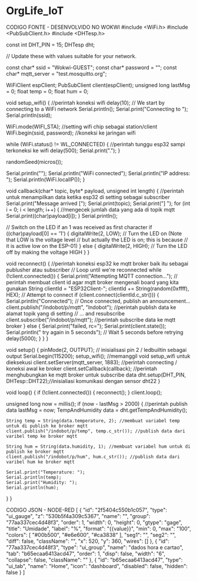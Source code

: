 # OrgLife_IoT

CODIGO FONTE - DESENVOLVIDO NO WOKWI
#include <WiFi.h>
#include <PubSubClient.h>
#include <DHTesp.h>

const int DHT_PIN = 15;
DHTesp dht; 

// Update these with values suitable for your network.

const char* ssid = "Wokwi-GUEST";
const char* password = "";
const char* mqtt_server = "test.mosquitto.org";

WiFiClient espClient;
PubSubClient client(espClient);
unsigned long lastMsg = 0;
float temp = 0;
float hum = 0;

void setup_wifi() { //perintah koneksi wifi
  delay(10);
  // We start by connecting to a WiFi network
  Serial.println();
  Serial.print("Connecting to ");
  Serial.println(ssid);

  WiFi.mode(WIFI_STA); //setting wifi chip sebagai station/client
  WiFi.begin(ssid, password); //koneksi ke jaringan wifi

  while (WiFi.status() != WL_CONNECTED) { //perintah tunggu esp32 sampi terkoneksi ke wifi
    delay(500);
    Serial.print(".");
  }

  randomSeed(micros());

  Serial.println("");
  Serial.println("WiFi connected");
  Serial.println("IP address: ");
  Serial.println(WiFi.localIP());
}

void callback(char* topic, byte* payload, unsigned int length) { //perintah untuk menampilkan data ketika esp32 di setting sebagai subscriber
  Serial.print("Message arrived [");
  Serial.print(topic);
  Serial.print("] ");
  for (int i = 0; i < length; i++) { //mengecek jumlah data yang ada di topik mqtt
    Serial.print((char)payload[i]);
  }
  Serial.println();

  // Switch on the LED if an 1 was received as first character
  if ((char)payload[0] == '1') {
    digitalWrite(2, LOW);   // Turn the LED on (Note that LOW is the voltage level
    // but actually the LED is on; this is because
    // it is active low on the ESP-01)
  } else {
    digitalWrite(2, HIGH);  // Turn the LED off by making the voltage HIGH
  }
}

void reconnect() { //perintah koneksi esp32 ke mqtt broker baik itu sebagai publusher atau subscriber
  // Loop until we're reconnected
  while (!client.connected()) {
    Serial.print("Attempting MQTT connection...");
    // perintah membuat client id agar mqtt broker mengenali board yang kita gunakan
    String clientId = "ESP32Client-";
    clientId += String(random(0xffff), HEX);
    // Attempt to connect
    if (client.connect(clientId.c_str())) {
      Serial.println("Connected");
      // Once connected, publish an announcement...
      client.publish("/indobot/p/mqtt", "Indobot"); //perintah publish data ke alamat topik yang di setting
      // ... and resubscribe
      client.subscribe("/indobot/p/mqtt"); //perintah subscribe data ke mqtt broker
    } else {
      Serial.print("failed, rc=");
      Serial.print(client.state());
      Serial.println(" try again in 5 seconds");
      // Wait 5 seconds before retrying
      delay(5000);
    }
  }
}

void setup() {
  pinMode(2, OUTPUT);     // inisialisasi pin 2 / ledbuiltin sebagai output
  Serial.begin(115200);
  setup_wifi(); //memanggil void setup_wifi untuk dieksekusi
  client.setServer(mqtt_server, 1883); //perintah connecting / koneksi awal ke broker
  client.setCallback(callback); //perintah menghubungkan ke mqtt broker untuk subscribe data
  dht.setup(DHT_PIN, DHTesp::DHT22);//inisialiasi komunikasi dengan sensor dht22
}

void loop() {
  if (!client.connected()) {
    reconnect();
  }
  client.loop();

  unsigned long now = millis();
  if (now - lastMsg > 2000) { //perintah publish data
    lastMsg = now;
    TempAndHumidity  data = dht.getTempAndHumidity();

    String temp = String(data.temperature, 2); //membuat variabel temp untuk di publish ke broker mqtt
    client.publish("/indobot/p/temp", temp.c_str()); //publish data dari varibel temp ke broker mqtt
    
    String hum = String(data.humidity, 1); //membuat variabel hum untuk di publish ke broker mqtt
    client.publish("/indobot/p/hum", hum.c_str()); //publish data dari varibel hum ke broker mqtt

    Serial.print("Temperature: ");
    Serial.println(temp);
    Serial.print("Humidity: ");
    Serial.println(hum);
  }
}

CODIGO JSON - NODE-RED
[
    {
        "id": "2f5404c550b1c057",
        "type": "ui_gauge",
        "z": "530b5f4a309c5367",
        "name": "",
        "group": "77aa337cec4d48f3",
        "order": 1,
        "width": 0,
        "height": 0,
        "gtype": "gage",
        "title": "Umidade",
        "label": "%",
        "format": "{{value}}",
        "min": 0,
        "max": "100",
        "colors": [
            "#00b500",
            "#e6e600",
            "#ca3838"
        ],
        "seg1": "",
        "seg2": "",
        "diff": false,
        "className": "",
        "x": 520,
        "y": 360,
        "wires": []
    },
    {
        "id": "77aa337cec4d48f3",
        "type": "ui_group",
        "name": "dados hora e cartao",
        "tab": "b65ecaa6413acd47",
        "order": 1,
        "disp": false,
        "width": "6",
        "collapse": false,
        "className": ""
    },
    {
        "id": "b65ecaa6413acd47",
        "type": "ui_tab",
        "name": "Home",
        "icon": "dashboard",
        "disabled": false,
        "hidden": false
    }
]
